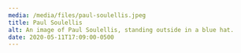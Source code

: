 ```yaml
---
media: /media/files/paul-soulellis.jpeg
title: Paul Soulellis
alt: An image of Paul Soulellis, standing outside in a blue hat.
date: 2020-05-11T17:09:00-0500
---
```

